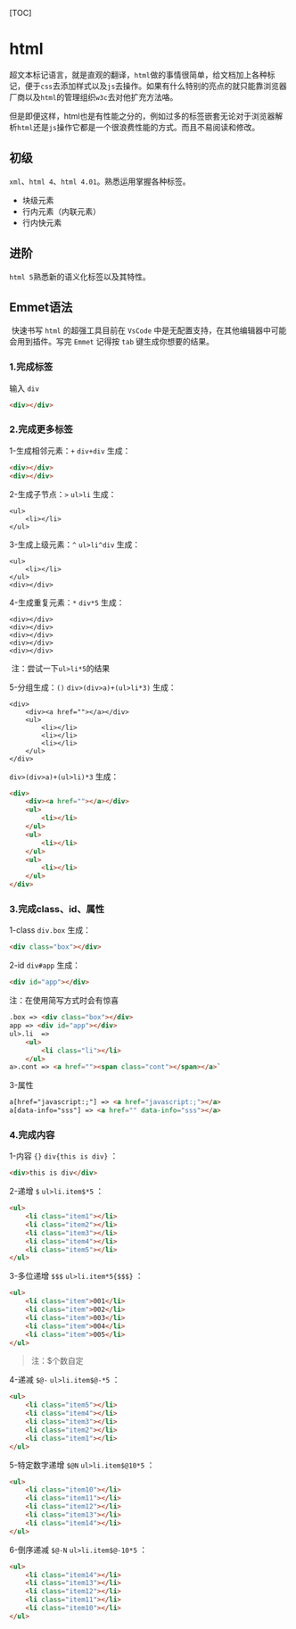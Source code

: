[TOC]



# html

​	超文本标记语言，就是直观的翻译，`html`做的事情很简单，给文档加上各种标记，便于`css`去添加样式以及`js`去操作。如果有什么特别的亮点的就只能靠浏览器厂商以及`html`的管理组织`w3c`去对他扩充方法咯。

​	但是即便这样，html也是有性能之分的，例如过多的标签嵌套无论对于浏览器解析`html`还是`js`操作它都是一个很浪费性能的方式。而且不易阅读和修改。

## 初级

`xml`、`html 4`、`html 4.01`。熟悉运用掌握各种标签。

- 块级元素
- 行内元素（内联元素）
- 行内快元素

## 进阶

`html 5`熟悉新的语义化标签以及其特性。

## Emmet语法

​	快速书写 `html` 的超强工具目前在 `VsCode` 中是无配置支持，在其他编辑器中可能会用到插件。写完 `Emmet` 记得按 `tab` 键生成你想要的结果。

### 1.完成标签
输入 `div`  
```Html
<div></div>
```

### 2.完成更多标签


1-生成相邻元素：`+`
`div+div` 生成：

```html
<div></div>
<div></div>
```

2-生成子节点：`>`
`ul>li` 生成：

```
<ul>
	<li></li>
</ul>
```

3-生成上级元素：`^`
`ul>li^div` 生成：

```
<ul>
	<li></li>
</ul>
<div></div>
```

4-生成重复元素：`*`
`div*5` 生成：

```
<div></div>
<div></div>
<div></div>
<div></div>
<div></div>
```

​	注：尝试一下`ul>li*5`的结果

5-分组生成：`()`
`div>(div>a)+(ul>li*3)` 生成：

```
<div>
	<div><a href=""></a></div>
    <ul>
    	<li></li>
        <li></li>
        <li></li>
	</ul>
</div>
```

`div>(div>a)+(ul>li)*3` 生成：
```html
<div>
    <div><a href=""></a></div>
    <ul>
        <li></li>
    </ul>
    <ul>
        <li></li>
    </ul>
    <ul>
        <li></li>
    </ul>
</div>
```


### 3.完成class、id、属性


1-class
	`div.box` 生成：

```Html
<div class="box"></div>
```

2-id
	`div#app` 生成：

```html
<div id="app"></div>
```

注：在使用简写方式时会有惊喜

```Html
.box => <div class="box"></div>
app => <div id="app"></div>
ul>.li  =>
	<ul>
		<li class="li"></li>
	</ul>
a>.cont => <a href=""><span class="cont"></span></a>`
```

3-属性

```Html
a[href="javascript:;"] => <a href="javascript:;"></a>
a[data-info="sss"] => <a href="" data-info="sss"></a>
```


### 4.完成内容


1-内容 `{}`
`div{this is div}` ：

```html
<div>this is div</div>
```

2-递增 `$`
`ul>li.item$*5` ：

```html
<ul>
	<li class="item1"></li>
	<li class="item2"></li>
	<li class="item3"></li>
	<li class="item4"></li>
	<li class="item5"></li>
</ul>
```

3-多位递增 `$$$`
`ul>li.item*5{$$$}` ：

```html
<ul>
	<li class="item">001</li>
	<li class="item">002</li>
	<li class="item">003</li>
	<li class="item">004</li>
	<li class="item">005</li>
</ul>
```

> 注：$个数自定

4-递减 `$@-`
`ul>li.item$@-*5` ：

```Html
<ul>
	<li class="item5"></li>
	<li class="item4"></li>
	<li class="item3"></li>
	<li class="item2"></li>
	<li class="item1"></li>
</ul>
```

5-特定数字递增 `$@N`
`ul>li.item$@10*5` ：
```html
<ul>
	<li class="item10"></li>
	<li class="item11"></li>
	<li class="item12"></li>
	<li class="item13"></li>
	<li class="item14"></li>
</ul>
```

6-倒序递减 `$@-N`
`ul>li.item$@-10*5` ：
```html
<ul>
	<li class="item14"></li>
	<li class="item13"></li>
	<li class="item12"></li>
	<li class="item11"></li>
	<li class="item10"></li>
</ul>
```




